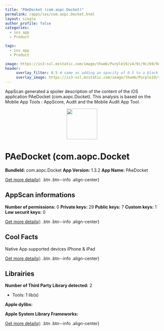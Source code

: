 ```yaml
---
title: "PAeDocket (com.aopc.Docket)"
permalink: /apps/ios/com.aopc.Docket.html
layout: single
author_profile: false
categories: 
  - ios app 
  - Product 

tags: 
  - ios app 
  - Product 

image: https://is3-ssl.mzstatic.com/image/thumb/Purple19/v4/9c/9c/b9/9c9cb9da-6ca6-cf8d-0a5a-8c1aa39ebee6/mzl.xodgdlqj.png/512x512bb.jpg
header: 
     overlay_filter: 0.5 # same as adding an opacity of 0.5 to a black background
     overlay_image: https://is3-ssl.mzstatic.com/image/thumb/Purple19/v4/9c/9c/b9/9c9cb9da-6ca6-cf8d-0a5a-8c1aa39ebee6/mzl.xodgdlqj.png/512x512bb.jpg
---
```

AppScan generated a spoiler description of the content of the iOS application PAeDocket (com.aopc.Docket). This analysis is based on the Mobile App Tools : AppScore, Audit and the Mobile Audit App Tool.

  
  
<div style="text-align: center;"><img src="https://is3-ssl.mzstatic.com/image/thumb/Purple19/v4/9c/9c/b9/9c9cb9da-6ca6-cf8d-0a5a-8c1aa39ebee6/mzl.xodgdlqj.png/512x512bb.jpg" width="100" height="100"></div>  
  
# PAeDocket (com.aopc.Docket

**BundleId:** com.aopc.Docket
**App Version:** 1.3.2
**App Name:** PAeDocket


[Get more details](/pricing.html){: .btn .btn--info .align-center}  
  
## AppScan informations 

**Number of permissions:** 0
**Private keys:** 29
**Public keys:** 7
**Custom keys:** 1
**Low securit keys:** 0
  
[Get more details](/pricing.html){: .btn .btn--info .align-center}

## Cool Facts

Native App
supported devices iPhone & iPad
  
[Get more details](/pricing.html){: .btn .btn--info .align-center}

## Librairies 
**Number of Third Party Library detected:** 2
- Tools: 1 lib(s)

**Apple dylibs:**


**Apple System Library Frameworks:**


  
[Get more details](/pricing.html){: .btn .btn--info .align-center}

